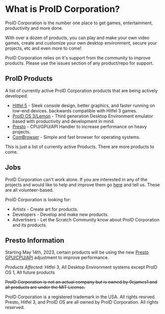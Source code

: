 What is ProID Corporation?
======
ProID Corporation is the number one place to get games, entertainment, productivity and more done.

With over a dozen of products, you can play and make your own video games, create and customize your own desktop environment,
secure your projects, etc and even more to come!


ProID Corporation relies on it's support from the community to improve products. Please use the issues section of any
product/repo for support.

ProID Products
---
A list of currently active ProID Corporation products that are being actively developed.

* [Hitfel 5](https://github.com/ProID-Corporation/Hitfel-5) - Sleek console design, better graphics, and faster running on low-end devices. backwards compatible with Hitfel 3 games.
* [ProID OS 3/Lemon](https://github.com/ProID-Corporation/ProID-OS-Lemon) - Third generation Desktop Environment emulator based with productivity and development in mind.
* [Presto](https://github.com/ProID-Corporation/Presto) - CPU/GPU/API Handler to increase performance on heavy projects.
* [ComBrowser](https://github.com/ProID-Corporation/ComBrowser) - Simple and fast browser for operating systems.

This is just a list of currently active Products. There are more products to come.

Jobs
---
ProID Corporation can't work alone. If you are interested in any of the projects and would like to help and improve them
go [here](https://scratch.mit.edu/studios/25638311/comments) and tell us. These are all volunteer-based.

ProID Corporation is looking for:

* Artists - Create art for products.
* Developers - Develop and make new products.
* Advertisers - Let the Scratch Community know about ProID Corporation and its products.


**Presto Information**
---

Starting May 14th, 2023, certain products will be using the new [Presto GPU/CPU/API](https://github.com/ProID-Corporation/Presto) adjustment to improve performance.

*Products Affected:*
Hitfel 3, All Desktop Environment systems except ProID OS 1, All future products

~~ProID Corporation is not an actual company but is owned by 9cjames1 and all products are under the MIT License.~~

ProID Corporation is a registered trademark in the USA. All rights resrved.
Presto, Hitfel 3, and ProID OS are all owned by ProID Corporation. All rights reserved.
